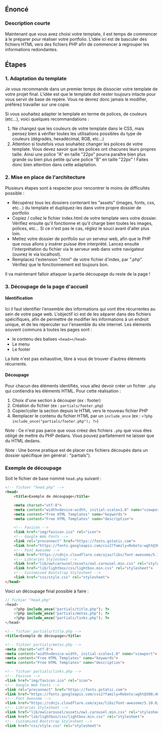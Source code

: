 ## Énoncé

### Description courte

Maintenant que vous avez choisi votre template, il est temps de commencer à le préparer pour réaliser votre portfolio. L'idée ici est de basculer des fichiers HTML vers des fichiers PHP afin de commencer à regrouper les informations redondantes.

## Étapes

### 1. Adaptation du template

Je vous recommande dans un premier temps de dissocier votre template de votre projet final. L'idée est que le template doit rester toujours intacte pour vous servir de base de repère. Vous ne devrez donc jamais le modifier, préférez travailler sur une copie.

Si vous souhaitez adapter le template en terme de polices, de couleurs (etc...), voici quelques recommandations :

1. Ne changez que les couleurs de votre template dans le CSS, mais pensez bien à vérifier toutes les utilisations possibles du type de couleurs (dégradés, hexadécimal, RGB, etc...)
2. Attention si toutefois vous souhaitez changer les polices de votre template. Vous devez savoir que les polices ont chacunes leurs propres taille. Ainsi une police "A" en taille "22px" pourra paraître bien plus grande ou bien plus petite qu'une police "B" en taille "22px" ! Faites donc bien attention dans cette adaptation.

### 2. Mise en place de l'architecture

Plusieurs étapes sont à respecter pour rencontrer le moins de difficultés possible : 

- Récupérez tous les dossiers contenant les "assets" (images, fonts, css, etc...) du template et dupliquez-les dans votre propre dossier de portfolio
- Copiez / collez le fichier index.html de votre template vers votre dossier. Vérifiez ensuite qu'il fonctionne et qu'il charge bien toutes les images, polices, etc... Si ce n'est pas le cas, réglez le souci avant d'aller plus loin.
- Mettez votre dossier de portfolio sur un serveur web, afin que le PHP que nous allons y insérer puisse être interprété. Lancez ensuite l'interprétation du fichier via le serveur web dans votre navigateur (ouvrez le via localhost).
- Remplacez l'extension ".html" de votre fichier d'index, par ".php". Vérifiez que le fonctionnement est toujours bon.

Il va maintenant falloir attaquer la partie découpage du reste de la page !

### 3. Découpage de la page d'accueil

#### Identification

Ici il faut identifier l'ensemble des informations qui vont être récurrentes au sein de votre page web. L'objectif ici est de les séparer dans des fichiers spéicifiques, afin de permettre de modifier les informations à un endroit unique, et de les répercuter sur l'ensemble du site internet. Les éléments souvent communs à toutes les pages sont : 

- le contenu des balises ```<head></head>```
- Le menu
- Le footer

La liste n'est pas exhaustive, libre à vous de trouver d'autres éléments récurrents.

#### Découpage

Pour chacun des éléments identifiés, vous allez devoir créer un fichier ```.php``` qui contiendra les éléments HTML. Pour cette réalisation : 

1. Choix d'une section à découper (ex : footer)
2. Création du fichier (ex : ```partials/footer.php```)
3. Copier/coller la section depuis le HTML vers le nouveau fichier PHP
4. Remplacer le contenu du fichier HTML par un ```include_once``` (ex : ```<?php include_once("partials/footer.php"); ?>```)

_Note_ : Ce n'est pas parce que vous créez des fichiers ```.php``` que vous êtes obligé de mettre du PHP dedans. Vous pouvez parfaitement ne laisser que du HTML dedans.

_Note_ : Une bonne pratique est de placer ces fichiers découpés dans un dossier spécifique (en général : "partials").


### Exemple de découpage

Soit le fichier de base nommé ```head.php``` suivant : 

```html
<!-- fichier "head.php" -->
<head>
    <title>Exemple de découpage</title>

    <meta charset="utf-8">
    <meta content="width=device-width, initial-scale=1.0" name="viewport">
    <meta content="Free HTML Templates" name="keywords">
    <meta content="Free HTML Templates" name="description">

    <!-- Favicon -->
    <link href="img/favicon.ico" rel="icon">
    <!-- Google Web Fonts -->
    <link rel="preconnect" href="https://fonts.gstatic.com">
    <link href="https://fonts.googleapis.com/css2?family=Roboto:wght@300;400;500;700;900&display=swap" rel="stylesheet"> 
    <!-- Font Awesome -->
    <link href="https://cdnjs.cloudflare.com/ajax/libs/font-awesome/5.10.0/css/all.min.css" rel="stylesheet">
    <!-- Libraries Stylesheet -->
    <link href="lib/owlcarousel/assets/owl.carousel.min.css" rel="stylesheet">
    <link href="lib/lightbox/css/lightbox.min.css" rel="stylesheet">
    <!-- Customized Bootstrap Stylesheet -->
    <link href="css/style.css" rel="stylesheet">
</head>
```

Voici un découpage final possible à faire : 

```php
// fichier "head.php"
<head>
    <?php include_once("partials/title.php"); ?>
    <?php include_once("partials/metas.php"); ?>
    <?php include_once("partials/links.php"); ?>
</head>
```

```html
<!-- fichier partials/title.php -->
<title>Exemple de découpage</title>
```

```html
<!-- fichier partials/metas.php -->
<meta charset="utf-8">
<meta content="width=device-width, initial-scale=1.0" name="viewport">
<meta content="Free HTML Templates" name="keywords">
<meta content="Free HTML Templates" name="description">
```

```html
<!-- fichier partials/links.php -->
<!-- Favicon -->
<link href="img/favicon.ico" rel="icon">
<!-- Google Web Fonts -->
<link rel="preconnect" href="https://fonts.gstatic.com">
<link href="https://fonts.googleapis.com/css2?family=Roboto:wght@300;400;500;700;900&display=swap" rel="stylesheet"> 
<!-- Font Awesome -->
<link href="https://cdnjs.cloudflare.com/ajax/libs/font-awesome/5.10.0/css/all.min.css" rel="stylesheet">
<!-- Libraries Stylesheet -->
<link href="lib/owlcarousel/assets/owl.carousel.min.css" rel="stylesheet">
<link href="lib/lightbox/css/lightbox.min.css" rel="stylesheet">
<!-- Customized Bootstrap Stylesheet -->
<link href="css/style.css" rel="stylesheet">
```